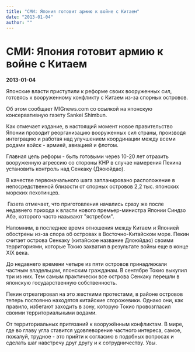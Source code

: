 ```yaml
---
title: "СМИ: Япония готовит армию к войне с Китаем"
date: "2013-01-04"
author: ""
---
```


# СМИ: Япония готовит армию к войне с Китаем

**2013-01-04** 

Японские власти приступили к реформе своих вооруженных сил, готовясь к вооруженному конфликту с Китаем из-за спорных островов.

Об этом сообщает MIGnews.com со ссылкой на японскую консервативную газету Sankei Shimbun.



 Как отмечает издание, в настоящий момент новое правительство  Японии проводит реорганизацию вооруженных сил страны, производя  интеграцию и работая над улучшением координации между всеми родами войск - армией, авиацией и флотом.



 Главная цель реформ - быть готовыми через 10-20 лет отразить  вооруженную агрессию со стороны КНР в случае намерения Пекина установить контроль над Сенкаку (Дяоюйдао).



 В качестве первоначального шага запланировано расположение в  непосредственной близости от спорных островов 2,2 тыс. японских морских  пехотинцев.



 Газета отмечает, что приготовления начались сразу же после  недавнего прихода к власти нового премьер-министра Японии Синдзо Абэ, которого часто называют "ястребом".



 Напомним, в последнее время отношения между Китаем и Японией  обострены из-за спора об островах в Восточно-Китайском море. Пекин  считает острова Сенкаку (китайское название Дяоюйдао) своими  территориями, которые Токио захватил в результате войны еще в конце XIX века.



 До недавнего времени четыре из пяти островов принадлежали частным владельцам, японским гражданам. В сентябре Токио выкупил три из них. Тем самым практически все острова Сенкаку перешли в японскую  государственную собственность.

Пекин отреагировал на это жесткими протестами, в районе  островов теперь постоянно находятся китайские сторожевики. Однако они, как правило, избегают заходить в зону, которую Токио провозгласил своими территориальными водами.

От территориальных притязаний к вооружённым конфликтам. В мире, где во главу угла ставится удовлеворение частного интереса, самое, пожалуй, трудное - это прийти к согласию в подобных вопросах  и сделать  шаг навстречу друг другу и к сотрудничеству. Увы.
